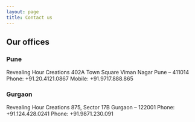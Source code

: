 ```yaml
---
layout: page
title: Contact us
---
```


## Our offices

### Pune
Revealing Hour Creations
402A Town Square
Viman Nagar
Pune – 411014
Phone: +91.20.4121.0867
Mobile: +91.9717.888.865

### Gurgaon
Revealing Hour Creations
875, Sector 17B
Gurgaon – 122001
Phone: +91.124.428.0241
Phone: +91.9871.230.091
